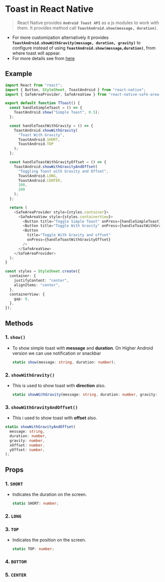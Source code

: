 # Toast in React Native

> React Native provides **`Android Toast API`** as a js modules to work with them. It provides method call **`ToastAndroid.show(message, duration)`**.

- For more customization alternatively it provides **`ToastAndroid.showWithGravity(message, duration, gravity)`** to configure instead of using **`ToastAndroid.show(message,duration)`**, from where toast will appear.
- For more details see from [here](https://developer.android.com/about/versions/11/behavior-changes-11#text-toast-api-changes)

## Example

```ts
import React from "react";
import { Button, StyleSheet, ToastAndroid } from "react-native";
import { SafeAreaProvider, SafeAreaView } from "react-native-safe-area-context";

export default function TToast() {
  const handleSimpleToast = () => {
    ToastAndroid.show("Simple Toast", 0.5);
  };

  const handleToastWithGravity = () => {
    ToastAndroid.showWithGravity(
      "Toast With Gravity",
      ToastAndroid.SHORT,
      ToastAndroid.TOP
    );
  };

  const handleToastWithGravityOffset = () => {
    ToastAndroid.showWithGravityAndOffset(
      "Toggling Toast with Gravity and Offset",
      ToastAndroid.LONG,
      ToastAndroid.CENTER,
      100,
      200
    );
  };

  return (
    <SafeAreaProvider style={styles.container}>
      <SafeAreaView style={styles.containerView}>
        <Button title="Toggle Simple Toast" onPress={handleSimpleToast} />
        <Button title="Toggle With Gravity" onPress={handleToastWithGravity} />
        <Button
          title="Toggle With Gravity and offset"
          onPress={handleToastWithGravityOffset}
        />
      </SafeAreaView>
    </SafeAreaProvider>
  );
}

const styles = StyleSheet.create({
  container: {
    justifyContent: "center",
    alignItems: "center",
  },
  containerView: {
    gap: 8,
  },
});
```

## Methods

### 1. `show()`

- To show simple toast with **message** and **duration**. On Higher Android version we can use notification or snackbar

  ```ts
  static show(message: string, duration: number);
  ```

### 2. `showWithGravity()`

- This is used to show toast with **direction** also.

  ```ts
  static showWithGravity(message: string, duration: number, gravity: number);
  ```

### 3. `showWithGravityAndOffset()`

- This i used to show toast with **offset** also.

```ts
static showWithGravityAndOffset(
  message: string,
  duration: number,
  gravity: number,
  xOffset: number,
  yOffset: number,
);
```

## Props

### 1. `SHORT`

- Indicates the duration on the screen.

  ```ts
  static SHORT: number;
  ```

### 2. `LONG`

### 3. `TOP`

- Indicates the position on the screen.

  ```ts
  static TOP: number;
  ```

### 4. `BOTTOM`

### 5. `CENTER`
